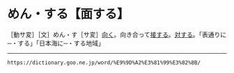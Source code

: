 # めん・する【面する】
［動サ変］［文］めん・す［サ変］[向く](むく（向く）)。向き合って[接する](せっする（接する）)。[対する](たいする（対する）)。「表通りに─・する」「日本海に─・する地域」

---
`https://dictionary.goo.ne.jp/word/%E9%9D%A2%E3%81%99%E3%82%8B/`